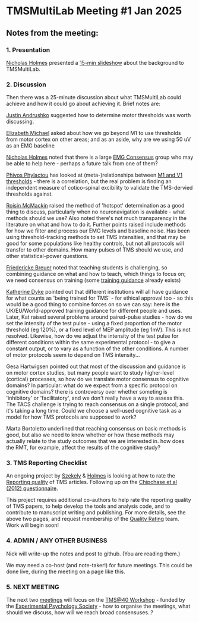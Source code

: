 # TMSMultiLab Meeting #1 Jan 2025

## Notes from the meeting:

### 1. Presentation
[Nicholas Holmes](https://github.com/orgs/TMSMultiLab/people/TheHandLab) presented a [15-min slideshow](https://github.com/TMSMultiLab/TMSMultiLab/blob/main/Meetings/2025_01_31_TMSMultiLab_Intro.pptx) about the background to TMSMultiLab.

### 2. Discussion
Then there was a 25-minute discussion about what TMSMultiLab could achieve and how it could go about achieving it. Brief notes are:

[Justin Andrushko](https://github.com/orgs/TMSMultiLab/people/jandrushko) suggested how to determine motor thresholds was worth discussing.

[Elizabeth Michael](https://github.com/orgs/TMSMultiLab/people/emichael15) asked about how we go beyond M1 to use thresholds from motor cortex on other areas; and as an aside, why are we using 50 uV as an EMG baseline

[Nicholas Holmes](https://github.com/orgs/TMSMultiLab/people/TheHandLab) noted that there is a large [EMG Consensus](https://github.com/TMSMultiLab/TMSMultiLab/wiki/EMG) group who may be able to help here - perhaps a future talk from one of them?

[Phivos Phylactou](https://github.com/orgs/TMSMultiLab/people/phivph) has looked at (meta-)relationships between [M1 and V1 thresholds](https://doi.org/10.1016/j.pnpbp.2024.111020) - there is a correlation, but the real problem is finding an independent measure of cotico-spinal excibility to validate the TMS-dervied thresholds against.

[Roisin McMackin](https://github.com/orgs/TMSMultiLab/people/RMcM-Physiol) raised the method of 'hotspot' determination as a good thing to discuss, particularly when no neuronavigation is available - what methods should we use? Also noted there's not much transparency in the literature on what and how to do it. Further points raised include methods for how we filter and process our EMG levels and baseline noise. Has been using threshold-tracking methods to set TMS intensities, and that may be good for some populations like healthy controls, but not all protocols will transfer to other domains. How many pulses of TMS should we use, and other statistical-power questions.

[Friedericke Breuer](https://github.com/orgs/TMSMultiLab/people/F-Breuer) noted that teaching students is challenging, so combining guidance on what and how to teach, which things to focus on; we need consensus on training (some [training guidance](https://github.com/TMSMultiLab/TMSMultiLab/wiki/Training) already exists)

[Katherine Dyke](https://github.com/orgs/TMSMultiLab/people/katdyke) pointed out that different institutions will all have guidance for what counts as 'being trained for TMS' - for ethical approval too - so this would be a good thing to combine forces on so we can say: here is the UK/EU/World-approved training guidance for different people and uses. Later, Kat raised several problems around paired-pulse studies - how do we set the intensity of the test pulse - using a fixed proportion of the motor threshold (eg 120%), or a fixed level of MEP amplitude (eg 1mV). This is not resolved. Likewise, how do we adjust the intensity of the test pulse for different conditions within the same experimental protocol - to give a constant output, or to vary as a function of the other conditions. A number of motor protocols seem to depend on TMS intensity...

Gesa Hartwigsen pointed out that most of the discussion and guidance is on motor cortex studies, but many people want to study higher-level (cortical) processes, so how do we translate motor consensus to cognitive domains? In particular: what do we expect from a specific protocol on cognitive domains? there is controversy over whether someting is 'inhibitory' or 'facilitatory', and we don't really have a way to assess this. The TACS challenge is trying to reach consensus on a single protocol, and it's taking a long time. Could we choose a well-used cognitive task as a model for how TMS protocols are supposed to work?
	
Marta Bortoletto underlined that reaching consensus on basic methods is good, but also we need to know whether or how these methods may actually relate to the study outcomes that we are interested in. how does the RMT, for example, affect the results of the cognitive study?

### 3. TMS Reporting Checklist
An ongoing project by [Szekely](https://github.com/orgs/TMSMultiLab/people/OrsolyaSzekely) & [Holmes](https://github.com/orgs/TMSMultiLab/people/TheHandLab) is looking at how to rate the [Reporting quality](https://github.com/TMSMultiLab/TMSMultiLab/wiki/Reporting-quality) of TMS articles. Following up on the [Chipchase et al (2012) questionnaire](https://github.com/TMSMultiLab/TMSMultiLab/wiki/Reporting-checklist).

This project requires additional co-authors to help rate the reporting quality of TMS papers, to help develop the tools and analysis code, and to contribute to manuscript writing and publishing. For more details, see the above two pages, and request membership of the [Quality Rating](https://github.com/orgs/TMSMultiLab/teams/quality_rating) team. Work will begin soon!

### 4. ADMIN / ANY OTHER BUSINESS
Nick will write-up the notes and post to github. (You are reading them.)

We may need a co-host (and note-taker!) for future meetings. This could be done live, during the meeting on a page like this.

### 5. NEXT MEETING
The next two [meetings](https://github.com/TMSMultiLab/TMSMultiLab/wiki/Meetings) will focus on the [TMS@40 Workshop](https://github.com/TMSMultiLab/TMSMultiLab/wiki/TMS@40) - funded by the [Experimental Psychology Society](https://eps.ac.uk/) - how to organise the meetings, what should we discuss, how will we reach broad consensuses..?
